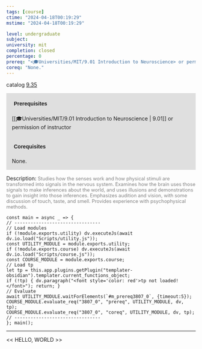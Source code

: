 ```yaml
---
tags: [course]
ctime: "2024-04-18T00:19:29"
mstime: "2024-04-18T00:19:29"

level: undergraduate
subject: 
university: mit
completion: closed
percentage: 0
prereq: "<🎓Universities/MIT/9.01 Introduction to Neuroscience> or permission of instructor"
coreq: "None."
---
```


catalog [9.35](http://student.mit.edu/catalog/m9a.html#9.35)

<span style="display: block; padding: 15px; background-color: rgb(100, 100, 100, 0.2);"><font id="m_prereq3807_0" style="display: block; font-family: Arial, sans-serif; font-weight: bold; padding: 5px">Prerequisites</font><br><span id="prereq3807_0">[[🎓Universities/MIT/9.01 Introduction to Neuroscience | 9.01]] or permission of instructor</span></span>
<span style="display: block; padding: 15px; background-color: rgb(100, 100, 100, 0.2);"><font id="m_coreq3807_0" style="display: block; font-family: Arial, sans-serif; font-weight: bold; padding: 5px">Corequisites</font><br><span id="coreq3807_0">None.</span></span>

<font style="">Description:</font>
<font style="color: grey; font-size: 0.8rem;">Studies how the senses work and how physical stimuli are transformed into signals in the nervous system. Examines how the brain uses those signals to make inferences about the world, and uses illusions and demonstrations to gain insight into those inferences. Emphasizes audition and vision, with some discussion of touch, taste, and smell. Provides experience with psychophysical methods.</font>

```dataviewjs
const main = async _ => {
// --------------------------------
// Load modules
if (!module.exports.utility) dv.executeJs(await dv.io.load("Scripts/utility.js"));
const UTILITY_MODULE = module.exports.utility;
if (!module.exports.course) dv.executeJs(await dv.io.load("Scripts/course.js"));
const COURSE_MODULE = module.exports.course;
// Load tp
let tp = this.app.plugins.getPlugin("templater-obsidian").templater.current_functions_object;
if (!tp) { dv.paragraph("<font style='color: red'>tp not loaded!</font>"); return; }
// Evaluate
await UTILITY_MODULE.waitForElements(`#m_prereq3807_0`, {timeout:5});
COURSE_MODULE.evaluate_req("3807_0", "prereq", UTILITY_MODULE, dv, tp);
COURSE_MODULE.evaluate_req("3807_0", "coreq", UTILITY_MODULE, dv, tp);
// --------------------------------
}; main();
```

---

<< HELLO, WORLD >>
